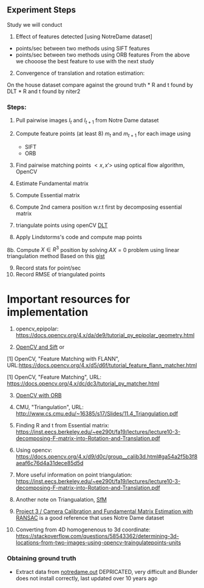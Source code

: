 ## Experiment Steps

Study we will conduct

1. Effect of features detected [using NotreDame dataset]

* points/sec between two methods using SIFT features
* points/sec between two methods using ORB features
From the above we chooose the best feature to use with the next study

2. Convergence of translation and rotation estimation: 

On the house dataset compare against the ground truth
    * R and t found by DLT
    * R and t found by niter2


### Steps:

1. Pull pairwise images $I_t$ and $I_{t+1}$ from Notre Dame dataset

2. Compute feature points (at least 8) $m_t$ and $m_{t+1}$ for each image using
    * SIFT
    * ORB

3. Find pairwise matching points $<x, x'>$ using optical flow algorithm, OpenCV

4. Estimate Fundamental matrix

5. Compute Essential matrix

6. Compute 2nd camera position w.r.t first by decomposing essential matrix

7. triangulate points using openCV [DLT](https://docs.opencv.org/4.5.5/d9/d0c/group__calib3d.html#gad3fc9a0c82b08df034234979960b778c)

8. Apply Lindstorms's code and compute map points

8b. Compute $X\in R^3$ position by solving $AX = 0$ problem using linear triangulation method
Based on this [gist](https://gist.github.com/davegreenwood/e1d2227d08e24cc4e353d95d0c18c914)

9. Record stats for point/sec
10. Record RMSE of triangulated points

# Important resources for implementation

1. opencv_epipolar: https://docs.opencv.org/4.x/da/de9/tutorial_py_epipolar_geometry.html

2. [OpenCV and Sift](https://docs.opencv.org/4.x/da/de9/tutorial_py_epipolar_geometry.html) or 

[1] OpenCV, "Feature Matching with FLANN", URL:https://docs.opencv.org/4.x/d5/d6f/tutorial_feature_flann_matcher.html

[1] OpenCV, "Feature Matching", URL: https://docs.opencv.org/4.x/dc/dc3/tutorial_py_matcher.html 

3. [OpenCV with ORB](https://towardsdatascience.com/improving-your-image-matching-results-by-14-with-one-line-of-code-b72ae9ca2b73)

4. CMU, "Triangulation", URL: http://www.cs.cmu.edu/~16385/s17/Slides/11.4_Triangulation.pdf

5. Finding R and t from Essential matrix: https://inst.eecs.berkeley.edu/~ee290t/fa19/lectures/lecture10-3-decomposing-F-matrix-into-Rotation-and-Translation.pdf

5. Using opencv: https://docs.opencv.org/4.x/d9/d0c/group__calib3d.html#ga54a2f5b3f8aeaf6c76d4a31dece85d5d

6. More useful information on point triangulation: https://inst.eecs.berkeley.edu/~ee290t/fa19/lectures/lecture10-3-decomposing-F-matrix-into-Rotation-and-Translation.pdf

8. Another note on Triangualation, [SfM](https://www.youtube.com/watch?v=JlOzyyhk1v0)

9. [Project 3 / Camera Calibration and Fundamental Matrix Estimation with RANSAC](https://sites.cc.gatech.edu/classes/AY2016/cs4476_fall/results/proj3/html/euzun3/index.html) is a good reference that uses Notre Dame dataset

10. Converting from 4D homogenenous to 3d coordinate: https://stackoverflow.com/questions/58543362/determining-3d-locations-from-two-images-using-opencv-traingulatepoints-units

### Obtaining ground truth

* Extract data from [notredame.out](http://www.cs.cornell.edu/~snavely/bundler/bundler-v0.3-manual.html#S6) DEPRICATED, very difficult and Blunder does not install correctly, last updated over 10 years ago